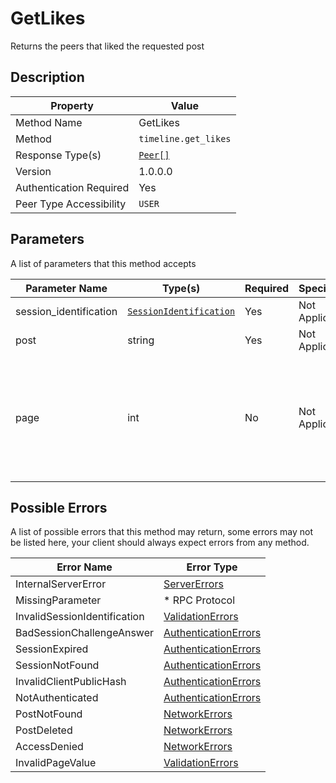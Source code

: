 # GetLikes

Returns the peers that liked the requested post

## Description

| Property                | Value                             |
|-------------------------|-----------------------------------|
| Method Name             | GetLikes                          |
| Method                  | `timeline.get_likes`              |
| Response Type(s)        | [`Peer[]`](../../Objects/Peer.md) |
| Version                 | 1.0.0.0                           |
| Authentication Required | Yes                               |
| Peer Type Accessibility | `USER`                            |

## Parameters

A list of parameters that this method accepts

| Parameter Name         | Type(s)                                                           | Required | Specification  | Deprecated | Versions | Description                                                                                                                                                                                                                                                   |
|------------------------|-------------------------------------------------------------------|----------|----------------|------------|----------|---------------------------------------------------------------------------------------------------------------------------------------------------------------------------------------------------------------------------------------------------------------|
| session_identification | [`SessionIdentification`](../../Objects/SessionIdentification.md) | Yes      | Not Applicable | No         | 1.0      | The Session Identification object                                                                                                                                                                                                                             |
| post                   | string                                                            | Yes      | Not Applicable | No         | 1.0      | The Post ID to get likes from                                                                                                                                                                                                                           |
| page                   | int                                                               | No       | Not Applicable | No         | 1.0      | The requested page number, by default the value is 1. the amount of entries returned per page depends on the server, see the value `retrieve_likes_max_limit` from [ServerInformation](../../Objects/ServerInformation.md). This value cannot be less than 1. |

## Possible Errors

A list of possible errors that this method may return, some errors
may not be listed here, your client should always expect errors from
any method.

| Error Name                   | Error Type                                                   |
|------------------------------|--------------------------------------------------------------|
| InternalServerError          | [ServerErrors](../../Errors/ServerErrors.md)                 |
| MissingParameter             | * RPC Protocol                                               |
| InvalidSessionIdentification | [ValidationErrors](../../Errors/ValidationErrors.md)         |
| BadSessionChallengeAnswer    | [AuthenticationErrors](../../Errors/AuthenticationErrors.md) |
| SessionExpired               | [AuthenticationErrors](../../Errors/AuthenticationErrors.md) |
| SessionNotFound              | [AuthenticationErrors](../../Errors/AuthenticationErrors.md) |
| InvalidClientPublicHash      | [AuthenticationErrors](../../Errors/AuthenticationErrors.md) |
| NotAuthenticated             | [AuthenticationErrors](../../Errors/AuthenticationErrors.md) |
| PostNotFound                 | [NetworkErrors](../../Errors/NetworkErrors.md)               |
| PostDeleted                  | [NetworkErrors](../../Errors/NetworkErrors.md)               |
| AccessDenied                 | [NetworkErrors](../../Errors/NetworkErrors.md)               |
| InvalidPageValue             | [ValidationErrors](../../Errors/ValidationErrors.md)         |